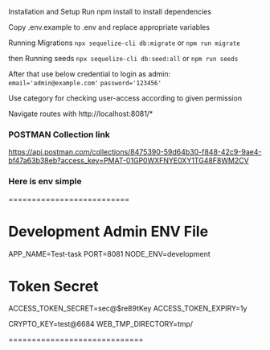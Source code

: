Installation and Setup
Run npm install to install dependencies

Copy .env.example to .env and replace appropriate variables

Running Migrations `npx sequelize-cli db:migrate` or `npm run migrate`

then Running seeds `npx sequelize-cli db:seed:all` or `npm run seeds`

After that use below credential to login as admin: 
  `email='admin@example.com'`
  `password='123456'`

Use category for checking user-access according to given permission

Navigate routes with http://localhost:8081/*

### POSTMAN Collection link
https://api.postman.com/collections/8475390-59d64b30-f848-42c9-9ae4-bf47a63b38eb?access_key=PMAT-01GP0WXFNYE0XY1TG48F8WM2CV

### Here is env simple
==========================

# Development Admin ENV File
APP_NAME=Test-task
PORT=8081
NODE_ENV=development

# Token Secret
ACCESS_TOKEN_SECRET=sec$@$$re89tKey
ACCESS_TOKEN_EXPIRY=1y

CRYPTO_KEY=test@6684
WEB_TMP_DIRECTORY=tmp/

=============================
